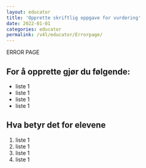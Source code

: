 ```yaml
---
layout: educator
title: 'Opprette skriftlig oppgave for vurdering'
date: 2022-01-01
categories: educator
permalink: /v4l/educator/Errorpage/
---
```


ERROR PAGE

## For å opprette gjør du følgende:

- liste 1
- liste 1
- liste 1
- liste 1

## Hva betyr det for elevene

1. liste 1
2. liste 1
3. liste 1
4. liste 1
